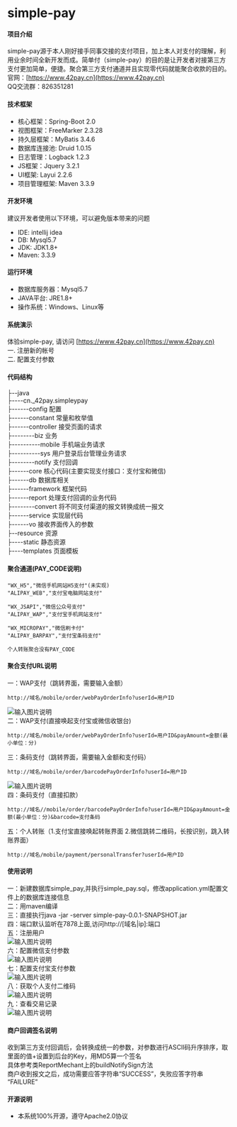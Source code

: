 # simple-pay

#### 项目介绍
simple-pay源于本人刚好接手同事交接的支付项目，加上本人对支付的理解，利用业余时间全新开发而成。简单付（simple-pay）的目的是让开发者对接第三方支付更加简单，便捷。聚合第三方支付通道并且实现零代码就能聚合收款的目的。<br>
官网：[https://www.42pay.cn](https://www.42pay.cn)<br>
QQ交流群：826351281

#### 技术框架
* 核心框架：Spring-Boot 2.0
* 视图框架：FreeMarker 2.3.28
* 持久层框架：MyBatis 3.4.6
* 数据库连接池: Druid 1.0.15
* 日志管理：Logback 1.2.3
* JS框架：Jquery 3.2.1
* UI框架: Layui 2.2.6
* 项目管理框架: Maven 3.3.9

#### 开发环境
建议开发者使用以下环境，可以避免版本带来的问题
* IDE: intellij idea
* DB: Mysql5.7
* JDK: JDK1.8+
* Maven: 3.3.9

#### 运行环境
* 数据库服务器：Mysql5.7
* JAVA平台: JRE1.8+
* 操作系统：Windows、Linux等

#### 系统演示
体验simple-pay, 请访问 [https://www.42pay.cn](https://www.42pay.cn)<br>
一. 注册新的帐号<br>
二. 配置支付参数

#### 代码结构
├--java<br/>
├----cn._42pay.simpleypay<br/>
├------config     	    配置<br/>
├------constant  	    常量和枚举值<br/>
├------controller	    接受页面的请求<br/>
├--------biz			业务<br/>
├----------mobile      手机端业务请求<br/>
├----------sys		    用户登录后台管理业务请求<br/>
├--------notify		    支付回调<br/>
├------core			核心代码(主要实现支付接口：支付宝和微信)<br/>
├------db			    数据库相关<br/>
├------framework		框架代码<br/>
├------report		    处理支付回调的业务代码<br/>
├--------convert		将不同支付渠道的报文转换成统一报文<br/>
├------service		    实现层代码<br/>
├------vo			    接收界面传入的参数<br/>
├--resource            资源<br/>
├----static			静态资源<br/>
├----templates	        页面模板<br/>

#### 聚合通道(PAY_CODE说明)
```
"WX_H5","微信手机网站H5支付"(未实现)
"ALIPAY_WEB","支付宝电脑网站支付"
```
```
"WX_JSAPI","微信公众号支付"
"ALIPAY_WAP","支付宝手机网站支付"
```
```
"WX_MICROPAY","微信刷卡付"
"ALIPAY_BARPAY","支付宝条码支付"
```
```
个人转账聚合没有PAY_CODE
```

#### 聚合支付URL说明

一：WAP支付（跳转界面，需要输入金额）
```
http://域名/mobile/order/webPayOrderInfo?userId=用户ID
```
![输入图片说明](http://www.42pay.cn/1.PNG "简单付，Wap支付")<br/>
二：WAP支付(直接唤起支付宝或微信收银台)
```
http://域名/mobile/order/webPayOrderInfo?userId=用户ID&payAmount=金额(最小单位：分)
```
三：条码支付（跳转界面，需要输入金额和支付码）
```
http://域名/mobile/order/barcodePayOrderInfo?userId=用户ID
```
![输入图片说明](http://www.42pay.cn/2.PNG "简单付，条码支付")<br/>
四：条码支付（直接扣款）
```
http://域名//mobile/order/barcodePayOrderInfo?userId=用户ID&payAmount=金额(最小单位：分)&barcode=支付条码
```
五：个人转账（1.支付宝直接唤起转账界面 2.微信跳转二维码，长按识别，跳入转账界面）
```
http://域名/mobile/payment/personalTransfer?userId=用户ID
```
#### 使用说明

一：新建数据库simple_pay,并执行simple_pay.sql，修改application.yml配置文件上的数据库连接信息<br>
二：用maven编译<br>
三：直接执行java -jar -server simple-pay-0.0.1-SNAPSHOT.jar<br>
四：端口默认监听在7878上面,访问http://[域名|ip]:端口<br>
五：注册用户<br>
![输入图片说明](http://www.42pay.cn/3.PNG "简单付，注册")<br/>
六：配置微信支付参数<br>
![输入图片说明](http://www.42pay.cn/4.PNG "简单付，微信配置")<br/>
七：配置支付宝支付参数<br>
![输入图片说明](http://www.42pay.cn/5.PNG "简单付，支付宝配置")<br/>
八：获取个人支付二维码<br>
![输入图片说明](http://www.42pay.cn/6.PNG "简单付，获取个人二维码")<br/>
九：查看交易记录<br>
![输入图片说明](http://www.42pay.cn/7.PNG "简单付，查看交易记录")<br/>

#### 商户回调签名说明
收到第三方支付回调后，会转换成统一的参数，对参数进行ASCII码升序排序，取里面的值+设置到后台的Key，用MD5算一个签名<br>
具体参考类ReportMechant上的buildNotifySign方法<br>
商户收到报文之后，成功需要应答字符串“SUCCESS”，失败应答字符串 “FAILURE”
#### 开源说明
* 本系统100%开源，遵守Apache2.0协议

